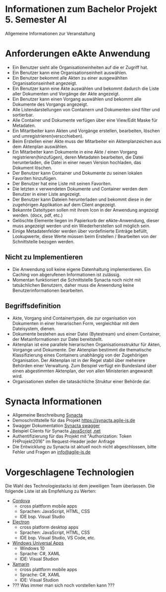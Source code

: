# Informationen zum Bachelor Projekt 5. Semester AI 
Allgemeine Informationen zur Veranstaltung

# Anforderungen eAkte Anwendung

- Ein Benutzer sieht alle Organisationeinheiten auf die er Zugriff hat.
- Ein Benutzer kann eine Organisationseinheit auswählen.
- Ein Benutzer bekommt alle Akten zu einer ausgewählten Organisationseinheit angezeigt. 
- Ein Benutzer kann eine Akte auswählen und bekommt dadurch die Liste aller Dokumenten und Vorgänge der Akte angezeigt.
- Ein Benutzer kann einen Vorgang auswählen und bekommt alle Dokumente des Vorgangs angezeigt.
- Alle Listendarstellungen von Containern und Dokumenten sind filter und sortierbar.
- Alle Container und Dokumente verfügen über eine View/Edit Maske für Metadaten.
- Ein Mitartbeiter kann Akten und Vorgänge erstellen, bearbeiten, löschen und umregistrieren(verscchieben).
- Beim Erstellen einer Akte muss der Mitarbeiter ein Aktenplanzeichen aus dem Aktenplan auswählen.
- Ein Mitarbeiter kann Dokumente in eine Akte / einen Vorgang registrieren(hinzufügen), deren Metadaten bearbeiten, 
die Datei herunterladen, die Datei in einer neuen Version hochladen, das Dokument löschen.
- Der Benutzer kann Container und Dokumente zu seinen lokalen Favoriten hinzufügen.
- Der Benutzer hat eine Liste mit seinen Favoriten.
- Die letzten x verwendeten Dokumente und Container werden dem Benutzer in einer Liste angezeigt.
- Der Benutzer kann Dateien herunterladen und bekommt diese in der zugehörigen Applikation auf dem Client angezeigt.
- Bekannte Dateitypen sollen mit ihrem Icon in der Anwendung angezeigt werden. (docx, pdf, etc.)
- Gelöschte Elemente liegen im Papierkorb der eAkte-Anwendung, dieser muss angezeigt werden und ein Wiederherstellen soll möglich sein.
- Einige Metadatenfelder werden über vordefinierte Einträge befüllt, Lookupwerte, diese Werte müssen beim Erstellen / Bearbeiten von der Schnittstelle bezogen werden. 

## Nicht zu Implementieren
- Die Anwendung soll keine eigene Datenhaltung implementieren. Ein Caching von abgerufenen Informationen ist zulässig.
- Momentan funktioniert die Schnittstelle Synacta noch nicht mit tatsächlichen Benutzern, daher muss die Anwendung keine Benutzerinformationen bearbeiten.  


## Begriffsdefinition
- Akte, Vorgang sind Containertypen, die zur organisation von Dokumenten in einer hierarischen Form, vergleichbar mit dem Dateisystem, dienen. 
- Dokumente bestehen aus einer Datei (Bytestream) und einem Container, der Metainformationen zur Datei bereitstellt.
- Aktenplan ist eine parallele hierarischen Organisationsstruktur für Akten, Vorgange und Dokumente. Der Aktenplan bestimmt die thematische 
Klassifizierung eines Containers unabhängig von der Zugehörigen Organisation. Der Aktenplan ist in der Regel stabil über meherere Behörden einer 
Verwaltung. Zum Beispiel verfügt ein Bundesland über einen abgestimmten Aktenplan, der von allen Ministerien angewandt wird.
- Organisationen stellen die tatasächliche Struktur einer Behörde dar. 

# Synacta Informationen
- Allgemeine Beschreibung [Synacta](http://www.synacta.de)
- Demoschnittstelle für das Projekt https://synacta.agile-is.de
- Swagger Dokumentation [Synacta swagger](https://synacta.agile-is.de/_api/)
- Beispiel Clients für Synacta [JavaScript](https://github.com/AgileIS/synacta-js-client)  [.net](https://github.com/AgileIS/synacta-csharp-client) 
- Authentifizierung für das Projekt mit "Authorization: Token FHProjekt2016" im Request-Header jeder Anfrage
- Die Entwicklung zu Synacta ist aktuell noch nicht abgeschlossen, bitte Fehler und Fragen an info@agile-is.de 

# Vorgeschlagene Technologien
Die Wahl des Technologiestacks ist dem jeweiligen Team überlassen. Die folgende Liste ist als Empfehlung zu Werten:
- [Cordova](https://cordova.apache.org/) 
  - cross plattform mobile apps 
  - Sprachen: JavaScript, HTML, CSS
  - IDE bsp. Visual Studio
- [Electron](http://electron.atom.io/) 
  - cross platform desktop apps
  - Sprachen: JavaScript, HTML, CSS
  - IDE bsp. Visual Studio, VS Code, etc.
- [Windows Universal Apps](https://developer.microsoft.com/de-de/windows/getstarted)
  - Windows 10
  - Sprache: C#, XAML
  - IDE: Visual Studion
- [Xamarin](https://www.xamarin.com/)
  - cross plattform mobile apps 
  - Sprache: C#, XAML
  - IDE: Visual Studion
- ??? Was immer man sich noch vorstellen kann ???

